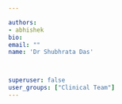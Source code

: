 ```yaml
---

authors:
- abhishek
bio: 
email: ""
name: 'Dr Shubhrata Das'



superuser: false
user_groups: ["Clinical Team"]
---
```



